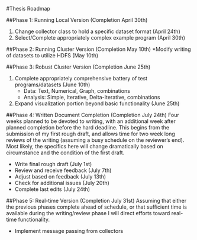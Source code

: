 #Thesis Roadmap

##Phase 1: Running Local Version (Completion April 30th)
1. Change collector class to hold a specific dataset format (April 24th)
2. Select/Complete appropriately complex example program (April 30th)

##Phase 2: Running Cluster Version (Completion May 10th)
*Modify writing of datasets to utilize HDFS (May 10th)

##Phase 3: Robust Cluster Version (Completion June 25th)
1. Complete appropriately comprehensive battery of test programs/datasets (June 10th)
	* Data: Text, Numerical, Graph, combinations
	* Analysis: Simple, Iterative, Delta-Iterative, combinations
2. Expand visualization portion beyond basic functionality (June 25th)

##Phase 4: Written Document Completion (Completion July 24th)
Four weeks planned to be devoted to writing, with an additional week after planned completion before the hard deadline.  This begins from the submission of my first rough draft, and allows time for two week long reviews of the writing (assuming a busy schedule on the reviewer’s end). Most likely, the specifics here will change dramatically based on circumstance and the condition of the first draft.
-	Write final rough draft (July 1st)
-	Review and receive feedback (July 7th)
-	Adjust based on feedback (July 13th)
-	Check for additional issues (July 20th)
-	Complete last edits (July 24th)

##Phase 5: Real-time Version (Completion July 31st)
Assuming that either the previous phases complete ahead of schedule, or that sufficient time is available during the writing/review phase I will direct efforts toward real-time functionality.
-	Implement message passing from collectors 